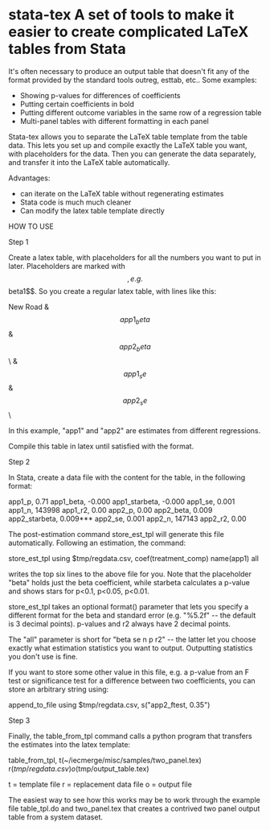 # stata-tex A set of tools to make it easier to create complicated LaTeX tables from Stata

It's often necessary to produce an output table that doesn't fit any
of the format provided by the standard tools outreg, esttab, etc..
Some examples: 
- Showing p-values for differences of coefficients 
- Putting certain coefficients in bold 
- Putting different outcome variables in the same row of a regression table 
- Multi-panel tables with different formatting in each panel

Stata-tex allows you to separate the LaTeX table template from the
table data. This lets you set up and compile exactly the LaTeX table
you want, with placeholders for the data. Then you can generate the
data separately, and transfer it into the LaTeX table automatically.

Advantages:
- can iterate on the LaTeX table without regenerating estimates
- Stata code is much much cleaner
- Can modify the latex table template directly

HOW TO USE

Step 1

Create a latex table, with placeholders for all the numbers you want
to put in later.  Placeholders are marked with $$, e.g. $$beta1$$.  So
you create a regular latex table, with lines like this:

New Road & $$app1_beta$$ & $$app2_beta$$ \\ & $$app1_se$$ &
          $$app2_se$$ \\

In this example, "app1" and "app2" are estimates from different
regressions.

Compile this table in latex until satisfied with the format.

Step 2

In Stata, create a data file with the content for the table, in the
following format:

app1_p, 0.71
app1_beta, -0.000
app1_starbeta, -0.000
app1_se, 0.001
app1_n, 143998
app1_r2, 0.00
app2_p, 0.00
app2_beta, 0.009
app2_starbeta, 0.009***
app2_se, 0.001
app2_n, 147143
app2_r2, 0.00

The post-estimation command store_est_tpl will generate this file
automatically. Following an estimation, the command:

store_est_tpl using $tmp/regdata.csv, coef(treatment_comp) name(app1) all

writes the top six lines to the above file for you. Note that the
placeholder "beta" holds just the beta coefficient, while starbeta
calculates a p-value and shows stars for p<0.1, p<0.05, p<0.01.

store_est_tpl takes an optional format() parameter that lets you
specify a different format for the beta and standard error
(e.g. "%5.2f" -- the default is 3 decimal points).  p-values and r2
always have 2 decimal points.

The "all" parameter is short for "beta se n p r2" -- the latter let you
choose exactly what estimation statistics you want to
output. Outputting statistics you don't use is fine.

If you want to store some other value in this file, e.g. a p-value
from an F test or significance test for a difference between two
coefficients, you can store an arbitrary string using:

append_to_file using $tmp/regdata.csv, s("app2_ftest, 0.35")

Step 3

Finally, the table_from_tpl command calls a python program that
transfers the estimates into the latex template:

table_from_tpl, t(~/iecmerge/misc/samples/two_panel.tex)
r($tmp/regdata.csv) o($tmp/output_table.tex)

t = template file
r = replacement data file
o = output file

The easiest way to see how this works may be to work through the
example file table_tpl.do and two_panel.tex that creates a contrived
two panel output table from a system dataset.

